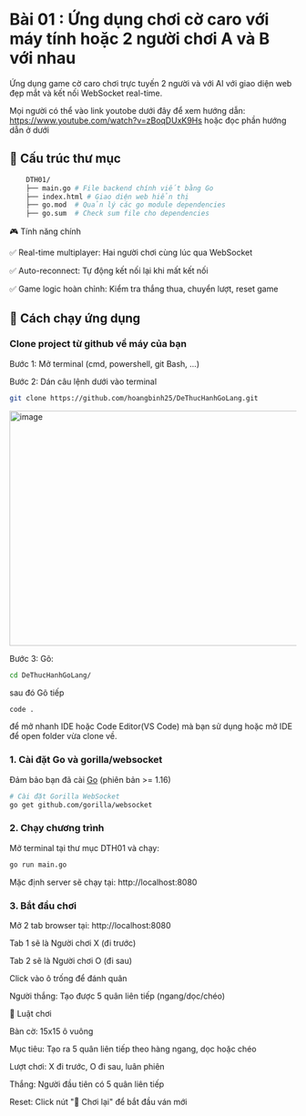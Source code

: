 # Bài 01 : Ứng dụng chơi cờ caro với máy tính hoặc 2 người chơi A và B với nhau

Ứng dụng game cờ caro chơi trực tuyến 2 người và với AI với giao diện web đẹp mắt và kết nối WebSocket real-time.

Mọi người có thể vào link youtobe dưới đây để xem hướng dẫn: https://www.youtube.com/watch?v=zBoqDUxK9Hs hoặc đọc phần hướng dẫn ở dưới

## 📁 Cấu trúc thư mục

```bash
    DTH01/
    ├── main.go # File backend chính viết bằng Go
    ├── index.html # Giao diện web hiển thị
    ├── go.mod  # Quản lý các go module dependencies
    ├── go.sum  # Check sum file cho dependencies

```

🎮 Tính năng chính

✅ Real-time multiplayer: Hai người chơi cùng lúc qua WebSocket

✅ Auto-reconnect: Tự động kết nối lại khi mất kết nối

✅ Game logic hoàn chỉnh: Kiểm tra thắng thua, chuyển lượt, reset game

## 🚀 Cách chạy ứng dụng

### Clone project từ github về máy của bạn

Bước 1: Mở terminal (cmd, powershell, git Bash, ...)

Bước 2: Dán câu lệnh dưới vào terminal

```bash
git clone https://github.com/hoangbinh25/DeThucHanhGoLang.git
```

<img width="777" height="413" alt="image" src="https://github.com/user-attachments/assets/57390813-22d6-4bfa-957d-3c66bf4b0b84"/>
<br>

Bước 3: Gõ:

```bash
cd DeThucHanhGoLang/
```

sau đó Gõ tiếp

```bash
code .
```

để mở nhanh IDE hoặc Code Editor(VS Code) mà bạn sử dụng hoặc mở IDE để open folder vừa clone về.

### 1. Cài đặt Go và gorilla/websocket

Đảm bảo bạn đã cài [Go](https://go.dev/dl/) (phiên bản >= 1.16)

```bash
# Cài đặt Gorilla WebSocket
go get github.com/gorilla/websocket
```

### 2. Chạy chương trình

Mở terminal tại thư mục DTH01 và chạy:

```bash
go run main.go
```

Mặc định server sẽ chạy tại: http://localhost:8080

### 3. Bắt đầu chơi

Mở 2 tab browser tại: http://localhost:8080

Tab 1 sẽ là Người chơi X (đi trước)

Tab 2 sẽ là Người chơi O (đi sau)

Click vào ô trống để đánh quân

Người thắng: Tạo được 5 quân liên tiếp (ngang/dọc/chéo)

🎯 Luật chơi

Bàn cờ: 15x15 ô vuông

Mục tiêu: Tạo ra 5 quân liên tiếp theo hàng ngang, dọc hoặc chéo

Lượt chơi: X đi trước, O đi sau, luân phiên

Thắng: Người đầu tiên có 5 quân liên tiếp

Reset: Click nút "🔄 Chơi lại" để bắt đầu ván mới
